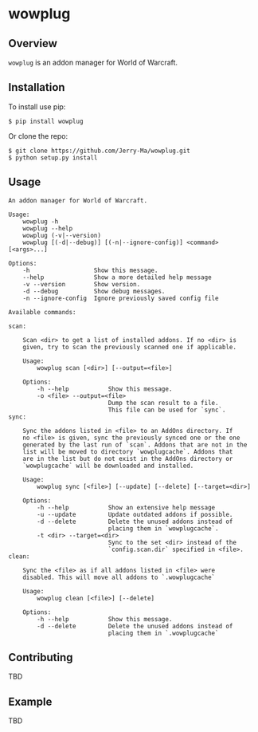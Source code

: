 wowplug
===============================

Overview
--------

`wowplug` is an addon manager for World of Warcraft.

Installation
--------------------

To install use pip:

    $ pip install wowplug


Or clone the repo:

    $ git clone https://github.com/Jerry-Ma/wowplug.git
    $ python setup.py install

Usage
------

```text
An addon manager for World of Warcraft.

Usage:
    wowplug -h
    wowplug --help
    wowplug (-v|--version)
    wowplug [(-d|--debug)] [(-n|--ignore-config)] <command> [<args>...]

Options:
    -h                  Show this message.
    --help              Show a more detailed help message
    -v --version        Show version.
    -d --debug          Show debug messages.
    -n --ignore-config  Ignore previously saved config file

Available commands:

scan:

    Scan <dir> to get a list of installed addons. If no <dir> is
    given, try to scan the previously scanned one if applicable.

    Usage:
        wowplug scan [<dir>] [--output=<file>]

    Options:
        -h --help           Show this message.
        -o <file> --output=<file>
                            Dump the scan result to a file.
                            This file can be used for `sync`.
sync:

    Sync the addons listed in <file> to an AddOns directory. If
    no <file> is given, sync the previously synced one or the one
    generated by the last run of `scan`. Addons that are not in the
    list will be moved to directory `wowplugcache`. Addons that
    are in the list but do not exist in the AddOns directory or
    `wowplugcache` will be downloaded and installed.

    Usage:
        wowplug sync [<file>] [--update] [--delete] [--target=<dir>]

    Options:
        -h --help           Show an extensive help message
        -u --update         Update outdated addons if possible.
        -d --delete         Delete the unused addons instead of
                            placing them in `wowplugcache`.
        -t <dir> --target=<dir>
                            Sync to the set <dir> instead of the
                            `config.scan.dir` specified in <file>.
clean:

    Sync the <file> as if all addons listed in <file> were
    disabled. This will move all addons to `.wowplugcache`

    Usage:
        wowplug clean [<file>] [--delete]

    Options:
        -h --help           Show this message.
        -d --delete         Delete the unused addons instead of
                            placing them in `.wowplugcache`
```

Contributing
------------

TBD

Example
-------

TBD
